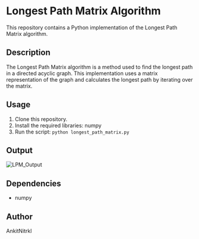# Longest Path Matrix Algorithm

This repository contains a Python implementation of the Longest Path Matrix algorithm.

## Description

The Longest Path Matrix algorithm is a method used to find the longest path in a directed acyclic graph. This implementation uses a matrix representation of the graph and calculates the longest path by iterating over the matrix.

## Usage

1. Clone this repository.
2. Install the required libraries: numpy
3. Run the script: `python longest_path_matrix.py`

## Output

![LPM_Output](https://github.com/AnkitNitrkl/longest-path-matrix/assets/159608076/ed15481f-98c1-4971-8811-b076992ddb1d)


## Dependencies

- numpy

## Author

AnkitNitrkl

